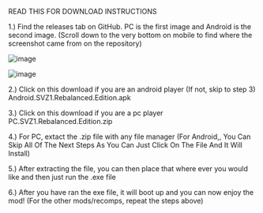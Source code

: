READ THIS FOR DOWNLOAD INSTRUCTIONS

1.) Find the releases tab on GitHub. PC is the first image and Android is the second image. (Scroll down to the very bottom on mobile to find where the screenshot came from on the repository)

![image](https://github.com/user-attachments/assets/80335d40-d2c1-42e3-8852-47f63bfe44b6)

![image](https://github.com/user-attachments/assets/f246e9fc-b139-4b3e-9b12-71bf520f6dec)

2.) Click on this download if you are an android player (If not, skip to step 3)
Android.SVZ1.Rebalanced.Edition.apk

3.) Click on this download if you are a pc player
PC.SVZ1.Rebalanced.Edition.zip

4.) For PC, extact the .zip file with any file manager (For Android,, You Can Skip All Of The Next Steps As You Can Just Click On The File And It Will Install)

5.) After extracting the file, you can then place that where ever you would like and then just run the .exe file

6.) After you have ran the exe file, it will boot up and you can now enjoy the mod! (For the other mods/recomps, repeat the steps above)
